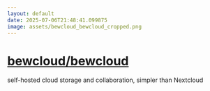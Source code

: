 ```yaml
---
layout: default
date: 2025-07-06T21:48:41.099875
image: assets/bewcloud_bewcloud_cropped.png
---
```


# [bewcloud/bewcloud](https://github.com/bewcloud/bewcloud)

self-hosted cloud storage and collaboration, simpler than Nextcloud

